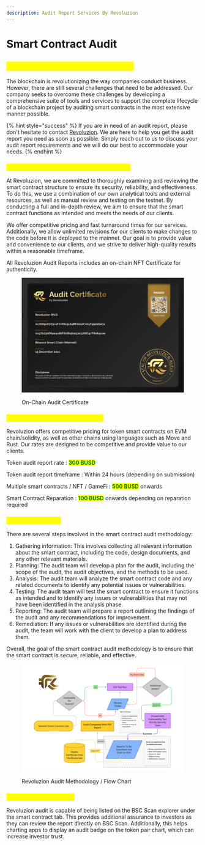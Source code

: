 ```yaml
---
description: Audit Report Services By Revoluzion
---
```


# Smart Contract Audit

## _<mark style="color:yellow;">"Trust No One, Trust The Code!"</mark>_

The blockchain is revolutionizing the way companies conduct business. However, there are still several challenges that need to be addressed. Our company seeks to overcome these challenges by developing a comprehensive suite of tools and services to support the complete lifecycle of a blockchain project by auditing smart contracts in the most extensive manner possible.

{% hint style="success" %}
If you are in need of an audit report, please don't hesitate to contact [Revoluzion](https://t.me/revoluziontoken). We are here to help you get the audit report you need as soon as possible. Simply reach out to us to discuss your audit report requirements and we will do our best to accommodate your needs.
{% endhint %}

### <mark style="color:yellow;">Why Choose Revoluzion Audit Services?</mark>

At Revoluzion, we are committed to thoroughly examining and reviewing the smart contract structure to ensure its security, reliability, and effectiveness. To do this, we use a combination of our own analytical tools and external resources, as well as manual review and testing on the testnet. By conducting a full and in-depth review, we aim to ensure that the smart contract functions as intended and meets the needs of our clients.

We offer competitive pricing and fast turnaround times for our services. Additionally, we allow unlimited revisions for our clients to make changes to the code before it is deployed to the mainnet. Our goal is to provide value and convenience to our clients, and we strive to deliver high-quality results within a reasonable timeframe.

All Revoluzion Audit Reports includes an on-chain NFT Certificate for authenticity.

<figure><img src="../.gitbook/assets/RVZ-Audit-Cert.png" alt=""><figcaption><p>On-Chain Audit Certificate</p></figcaption></figure>

### <mark style="color:yellow;">Audit Report Rate & Time Frame</mark>

Revoluzion offers competitive pricing for token smart contracts on EVM chain/solidity, as well as other chains using languages such as Move and Rust. Our rates are designed to be competitive and provide value to our clients.

Token audit report rate : <mark style="color:green;">**300 BUSD**</mark>

Token audit report timeframe : Within 24 hours (depending on submission)

Multiple smart contracts / NFT / GameFi : <mark style="color:green;">**500 BUSD**</mark> onwards

Smart Contract Reparation : <mark style="color:green;">**100 BUSD**</mark> onwards depending on reparation required

### <mark style="color:yellow;">Audit Report Flow</mark>

There are several steps involved in the smart contract audit methodology:

1. Gathering information: This involves collecting all relevant information about the smart contract, including the code, design documents, and any other relevant materials.
2. Planning: The audit team will develop a plan for the audit, including the scope of the audit, the audit objectives, and the methods to be used.
3. Analysis: The audit team will analyze the smart contract code and any related documents to identify any potential issues or vulnerabilities.
4. Testing: The audit team will test the smart contract to ensure it functions as intended and to identify any issues or vulnerabilities that may not have been identified in the analysis phase.
5. Reporting: The audit team will prepare a report outlining the findings of the audit and any recommendations for improvement.
6. Remediation: If any issues or vulnerabilities are identified during the audit, the team will work with the client to develop a plan to address them.

Overall, the goal of the smart contract audit methodology is to ensure that the smart contract is secure, reliable, and effective.

<figure><img src="../.gitbook/assets/image (28).png" alt=""><figcaption><p>Revoluzion Audit Methodology / Flow Chart</p></figcaption></figure>

### <mark style="color:yellow;">BSC Scan Audit Listed</mark>

Revoluzion audit is capable of being listed on the BSC Scan explorer under the smart contract tab. This provides additional assurance to investors as they can review the report directly on BSC Scan. Additionally, this helps charting apps to display an audit badge on the token pair chart, which can increase investor trust.
